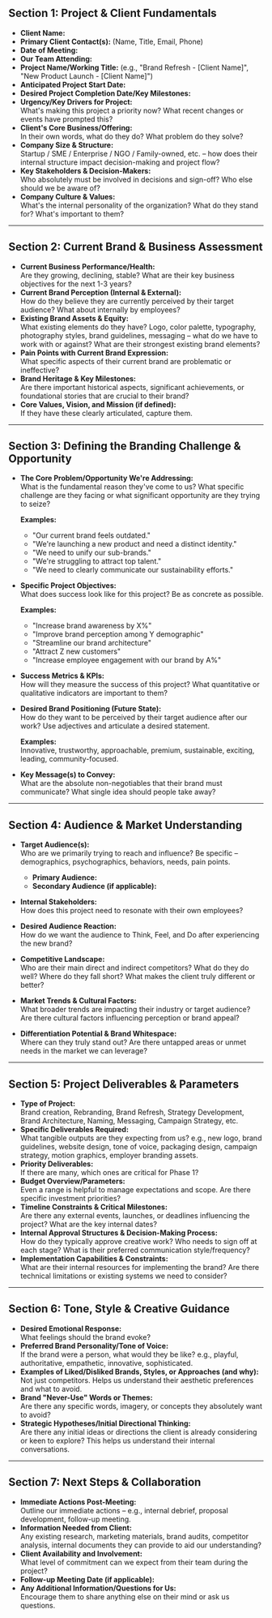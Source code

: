 ## Section 1: Project & Client Fundamentals

- **Client Name:**
- **Primary Client Contact(s):** (Name, Title, Email, Phone)
- **Date of Meeting:**
- **Our Team Attending:**
- **Project Name/Working Title:** (e.g., "Brand Refresh - [Client Name]", "New Product Launch - [Client Name]")
- **Anticipated Project Start Date:**
- **Desired Project Completion Date/Key Milestones:**
- **Urgency/Key Drivers for Project:**  
  What's making this project a priority now? What recent changes or events have prompted this?
- **Client's Core Business/Offering:**  
  In their own words, what do they do? What problem do they solve?
- **Company Size & Structure:**  
  Startup / SME / Enterprise / NGO / Family-owned, etc. – how does their internal structure impact decision-making and project flow?
- **Key Stakeholders & Decision-Makers:**  
  Who absolutely must be involved in decisions and sign-off? Who else should we be aware of?
- **Company Culture & Values:**  
  What's the internal personality of the organization? What do they stand for? What's important to them?

---

## Section 2: Current Brand & Business Assessment

- **Current Business Performance/Health:**  
  Are they growing, declining, stable? What are their key business objectives for the next 1-3 years?
- **Current Brand Perception (Internal & External):**  
  How do they believe they are currently perceived by their target audience? What about internally by employees?
- **Existing Brand Assets & Equity:**  
  What existing elements do they have? Logo, color palette, typography, photography styles, brand guidelines, messaging – what do we have to work with or against? What are their strongest existing brand elements?
- **Pain Points with Current Brand Expression:**  
  What specific aspects of their current brand are problematic or ineffective?
- **Brand Heritage & Key Milestones:**  
  Are there important historical aspects, significant achievements, or foundational stories that are crucial to their brand?
- **Core Values, Vision, and Mission (if defined):**  
  If they have these clearly articulated, capture them.

---

## Section 3: Defining the Branding Challenge & Opportunity

- **The Core Problem/Opportunity We're Addressing:**  
  What is the fundamental reason they've come to us? What specific challenge are they facing or what significant opportunity are they trying to seize?

  **Examples:**  
  - "Our current brand feels outdated."
  - "We're launching a new product and need a distinct identity."
  - "We need to unify our sub-brands."
  - "We're struggling to attract top talent."
  - "We need to clearly communicate our sustainability efforts."

- **Specific Project Objectives:**  
  What does success look like for this project? Be as concrete as possible.

  **Examples:**  
  - "Increase brand awareness by X%"
  - "Improve brand perception among Y demographic"
  - "Streamline our brand architecture"
  - "Attract Z new customers"
  - "Increase employee engagement with our brand by A%"

- **Success Metrics & KPIs:**  
  How will they measure the success of this project? What quantitative or qualitative indicators are important to them?
- **Desired Brand Positioning (Future State):**  
  How do they want to be perceived by their target audience after our work? Use adjectives and articulate a desired statement.

  **Examples:**  
  Innovative, trustworthy, approachable, premium, sustainable, exciting, leading, community-focused.

- **Key Message(s) to Convey:**  
  What are the absolute non-negotiables that their brand must communicate? What single idea should people take away?

---

## Section 4: Audience & Market Understanding

- **Target Audience(s):**  
  Who are we primarily trying to reach and influence? Be specific – demographics, psychographics, behaviors, needs, pain points.
  - **Primary Audience:**
  - **Secondary Audience (if applicable):**

- **Internal Stakeholders:**  
  How does this project need to resonate with their own employees?
- **Desired Audience Reaction:**  
  How do we want the audience to Think, Feel, and Do after experiencing the new brand?
- **Competitive Landscape:**  
  Who are their main direct and indirect competitors? What do they do well? Where do they fall short? What makes the client truly different or better?
- **Market Trends & Cultural Factors:**  
  What broader trends are impacting their industry or target audience? Are there cultural factors influencing perception or brand appeal?
- **Differentiation Potential & Brand Whitespace:**  
  Where can they truly stand out? Are there untapped areas or unmet needs in the market we can leverage?

---

## Section 5: Project Deliverables & Parameters

- **Type of Project:**  
  Brand creation, Rebranding, Brand Refresh, Strategy Development, Brand Architecture, Naming, Messaging, Campaign Strategy, etc.
- **Specific Deliverables Required:**  
  What tangible outputs are they expecting from us? e.g., new logo, brand guidelines, website design, tone of voice, packaging design, campaign strategy, motion graphics, employer branding assets.
- **Priority Deliverables:**  
  If there are many, which ones are critical for Phase 1?
- **Budget Overview/Parameters:**  
  Even a range is helpful to manage expectations and scope. Are there specific investment priorities?
- **Timeline Constraints & Critical Milestones:**  
  Are there any external events, launches, or deadlines influencing the project? What are the key internal dates?
- **Internal Approval Structures & Decision-Making Process:**  
  How do they typically approve creative work? Who needs to sign off at each stage? What is their preferred communication style/frequency?
- **Implementation Capabilities & Constraints:**  
  What are their internal resources for implementing the brand? Are there technical limitations or existing systems we need to consider?

---

## Section 6: Tone, Style & Creative Guidance

- **Desired Emotional Response:**  
  What feelings should the brand evoke?
- **Preferred Brand Personality/Tone of Voice:**  
  If the brand were a person, what would they be like? e.g., playful, authoritative, empathetic, innovative, sophisticated.
- **Examples of Liked/Disliked Brands, Styles, or Approaches (and why):**  
  Not just competitors. Helps us understand their aesthetic preferences and what to avoid.
- **Brand "Never-Use" Words or Themes:**  
  Are there any specific words, imagery, or concepts they absolutely want to avoid?
- **Strategic Hypotheses/Initial Directional Thinking:**  
  Are there any initial ideas or directions the client is already considering or keen to explore? This helps us understand their internal conversations.

---

## Section 7: Next Steps & Collaboration

- **Immediate Actions Post-Meeting:**  
  Outline our immediate actions – e.g., internal debrief, proposal development, follow-up meeting.
- **Information Needed from Client:**  
  Any existing research, marketing materials, brand audits, competitor analysis, internal documents they can provide to aid our understanding?
- **Client Availability and Involvement:**  
  What level of commitment can we expect from their team during the project?
- **Follow-up Meeting Date (if applicable):**
- **Any Additional Information/Questions for Us:**  
  Encourage them to share anything else on their mind or ask us questions.